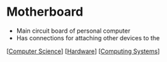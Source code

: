 # Motherboard

- Main circuit board of personal computer
- Has connections for attaching other devices to the

[[Computer Science]] [[Hardware]] [[Computing Systems]]

[//begin]: # "Autogenerated link references for markdown compatibility"
[Computer Science]: computer-science "Computer Science"
[Hardware]: hardware "Hardware"
[Computing Systems]: computing-systems "Computing Systems"
[//end]: # "Autogenerated link references"
